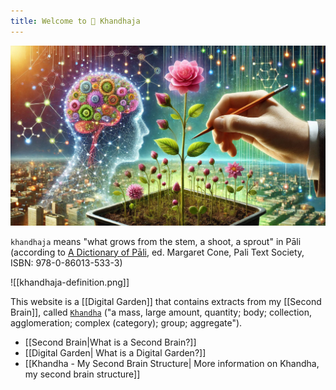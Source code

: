 ```yaml
---
title: Welcome to 🌸 Khandhaja
---
```


![# sprouts and pink flowers from a digital garden representing a second brain](media/khandhaja.jpeg)

`khandhaja` means "what grows from the stem, a shoot, a sprout" in Pāli (according to [A Dictionary of Pāli](https://gandhari.org/dictionary?section=dop), ed. Margaret Cone, Pali Text Society, ISBN: 978-0-86013-533-3)

![[khandhaja-definition.png]]

This website is a [[Digital Garden]] that contains extracts from my [[Second Brain]], called [`Khandha`](Khandha%20-%20My%20Second%20Brain%20Structure.md) ("a mass, large amount, quantity; body; collection, agglomeration; complex (category); group; aggregate").

- [[Second Brain|What is a Second Brain?]]
- [[Digital Garden| What is a Digital Garden?]]
- [[Khandha - My Second Brain Structure| More information on Khandha, my second brain structure]]
